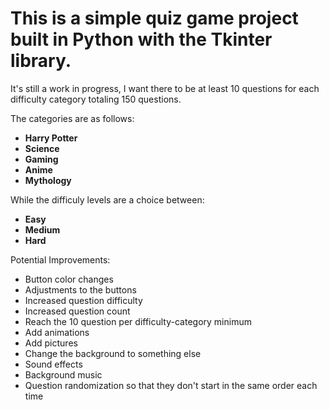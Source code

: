 # This is a simple quiz game project built in Python with the Tkinter library.

It's still a work in progress, I want there to be at least 10 questions for each difficulty category totaling 150 questions.

The categories are as follows:
- **Harry Potter**
- **Science**
- **Gaming**
- **Anime**
- **Mythology**

While the difficuly levels are a choice between:
- **Easy**
- **Medium**
- **Hard**

Potential Improvements:

- Button color changes
- Adjustments to the buttons
- Increased question difficulty
- Increased question count
- Reach the 10 question per difficulty-category minimum
- Add animations
- Add pictures
- Change the background to something else
- Sound effects
- Background music
- Question randomization so that they don't start in the same order each time
